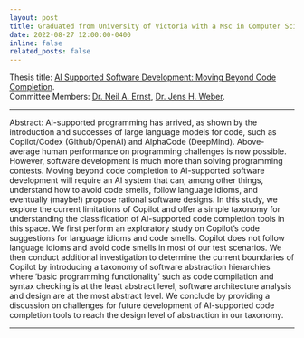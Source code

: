 ```yaml
---
layout: post
title: Graduated from University of Victoria with a Msc in Computer Science.   
date: 2022-08-27 12:00:00-0400
inline: false
related_posts: false
---
```


Thesis title: [AI Supported Software Development: Moving Beyond Code Completion](http://hdl.handle.net/1828/14155).   
Committee Members: [Dr. Neil A. Ernst](https://neilernst.net), [Dr. Jens H. Weber](https://onlineacademiccommunity.uvic.ca/jensweb/).

***
Abstract:
AI-supported programming has arrived, as shown by the introduction and successes of large language models for code, such as Copilot/Codex (Github/OpenAI) and AlphaCode (DeepMind). Above-average human performance on programming challenges is now possible. However, software development is much more than solving programming contests. Moving beyond code completion to AI-supported software development will require an AI system that can, among other things, understand how to avoid code smells, follow language idioms, and eventually (maybe!) propose rational software designs.
In this study, we explore the current limitations of Copilot and offer a simple taxonomy for understanding the classification of AI-supported code completion tools in this space. We first perform an exploratory study on Copilot’s code suggestions for language idioms and code smells. Copilot does not follow language idioms and avoid code smells in most of our test scenarios. We then conduct additional investigation to determine the current boundaries of Copilot by introducing a taxonomy of software abstraction hierarchies where ‘basic programming functionality’ such as code compilation and syntax checking is at the least abstract level, software architecture analysis and design are at the most abstract level. We conclude by providing a discussion on challenges for future development of AI-supported code completion tools to reach the design level of abstraction in our taxonomy.
***